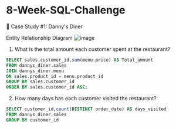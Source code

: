 # 8-Week-SQL-Challenge

🍜 Case Study #1: Danny's Diner

Entity Relationship Diagram
![image](https://github.com/DrorEttlinger/8-Week-SQL-Challenge/assets/82260552/c3c5d0d3-2d44-4ff2-a103-004de5f8edf9)

1. What is the total amount each customer spent at the restaurant?
```sql
SELECT sales.customer_id,sum(menu.price) AS Total_amount
FROM dannys_diner.sales
JOIN dannys_diner.menu
ON sales.product_id = menu.product_id
GROUP BY sales.customer_id
ORDER BY sales.customer_id ASC;
```
2. How many days has each customer visited the restaurant?
```sql
SELECT customer_id,count(DISTINCT order_date) AS days_visited
FROM dannys_diner.sales
GROUP BY customer_id
```
